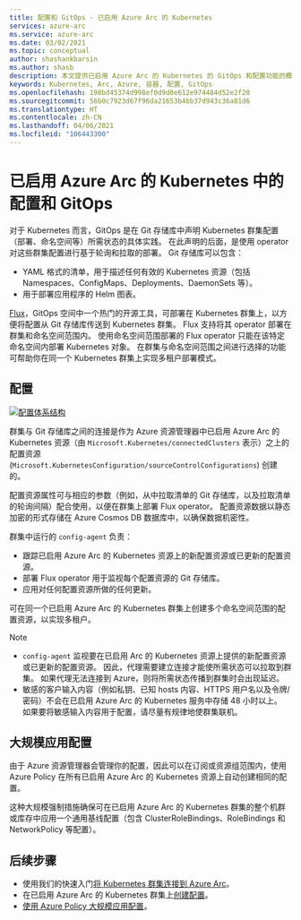 ```yaml
---
title: 配置和 GitOps - 已启用 Azure Arc 的 Kubernetes
services: azure-arc
ms.service: azure-arc
ms.date: 03/02/2021
ms.topic: conceptual
author: shashankbarsin
ms.author: shasb
description: 本文提供已启用 Azure Arc 的 Kubernetes 的 GitOps 和配置功能的概念性概述。
keywords: Kubernetes, Arc, Azure, 容器, 配置, GitOps
ms.openlocfilehash: 198bd45374d998ef0d9d0e612e974484d52e2f20
ms.sourcegitcommit: 56b0c7923d67f96da21653b4bb37d943c36a81d6
ms.translationtype: HT
ms.contentlocale: zh-CN
ms.lasthandoff: 04/06/2021
ms.locfileid: "106443300"
---
```

# <a name="configurations-and-gitops-with-azure-arc-enabled-kubernetes"></a>已启用 Azure Arc 的 Kubernetes 中的配置和 GitOps

对于 Kubernetes 而言，GitOps 是在 Git 存储库中声明 Kubernetes 群集配置（部署、命名空间等）所需状态的具体实践。 在此声明的后面，是使用 operator 对这些群集配置进行基于轮询和拉取的部署。 Git 存储库可以包含：
* YAML 格式的清单，用于描述任何有效的 Kubernetes 资源（包括 Namespaces、ConfigMaps、Deployments、DaemonSets 等）。
* 用于部署应用程序的 Helm 图表。

[Flux](https://docs.fluxcd.io/)，GitOps 空间中一个热门的开源工具，可部署在 Kubernetes 群集上，以方便将配置从 Git 存储库传送到 Kubernetes 群集。 Flux 支持将其 operator 部署在群集和命名空间范围内。 使用命名空间范围部署的 Flux operator 只能在该特定命名空间内部署 Kubernetes 对象。 在群集与命名空间范围之间进行选择的功能可帮助你在同一个 Kubernetes 群集上实现多租户部署模式。

## <a name="configurations"></a>配置

[ ![配置体系结构 ](./media/conceptual-configurations.png) ](./media/conceptual-configurations.png#lightbox)

群集与 Git 存储库之间的连接是作为 Azure 资源管理器中已启用 Azure Arc 的 Kubernetes 资源（由 `Microsoft.Kubernetes/connectedClusters` 表示）之上的配置资源 (`Microsoft.KubernetesConfiguration/sourceControlConfigurations`) 创建的。 

配置资源属性可与相应的参数（例如，从中拉取清单的 Git 存储库，以及拉取清单的轮询间隔）配合使用，以便在群集上部署 Flux operator。 配置资源数据以静态加密的形式存储在 Azure Cosmos DB 数据库中，以确保数据机密性。

群集中运行的 `config-agent` 负责：
* 跟踪已启用 Azure Arc 的 Kubernetes 资源上的新配置资源或已更新的配置资源。
* 部署 Flux operator 用于监视每个配置资源的 Git 存储库。
* 应用对任何配置资源所做的任何更新。 

可在同一个已启用 Azure Arc 的 Kubernetes 群集上创建多个命名空间范围的配置资源，以实现多租户。

> [!NOTE]
> * `config-agent` 监视要在已启用 Arc 的 Kubernetes 资源上提供的新配置资源或已更新的配置资源。 因此，代理需要建立连接才能使所需状态可以拉取到群集。 如果代理无法连接到 Azure，则将所需状态传播到群集时会出现延迟。
> * 敏感的客户输入内容（例如私钥、已知 hosts 内容、HTTPS 用户名以及令牌/密码）不会在已启用 Azure Arc 的 Kubernetes 服务中存储 48 小时以上。 如果要将敏感输入内容用于配置，请尽量有规律地使群集联机。

## <a name="apply-configurations-at-scale"></a>大规模应用配置

由于 Azure 资源管理器会管理你的配置，因此可以在订阅或资源组范围内，使用 Azure Policy 在所有已启用 Azure Arc 的 Kubernetes 资源上自动创建相同的配置。 

这种大规模强制措施确保可在已启用 Azure Arc 的 Kubernetes 群集的整个机群或库存中应用一个通用基线配置（包含 ClusterRoleBindings、RoleBindings 和 NetworkPolicy 等配置）。

## <a name="next-steps"></a>后续步骤

* 使用我们的快速入门[将 Kubernetes 群集连接到 Azure Arc](./quickstart-connect-cluster.md)。
* 在已启用 Azure Arc 的 Kubernetes 群集上[创建配置](./tutorial-use-gitops-connected-cluster.md)。
* [使用 Azure Policy 大规模应用配置](./use-azure-policy.md)。